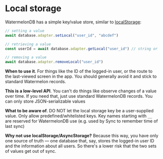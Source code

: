 # Local storage

WatermelonDB has a simple key/value store, similar to [localStorage](https://developer.mozilla.org/en-US/docs/Web/API/Window/localStorage):

```js
// setting a value
await database.adapter.setLocal("user_id", "abcdef")

// retrieving a value
const userId = await database.adapter.getLocal("user_id") // string or undefined if no value for this key

// removing a value
await database.adapter.removeLocal("user_id")
```

**When to use it**. For things like the ID of the logged-in user, or the route to the last-viewed screen in the app. You should generally avoid it and stick to standard Watermelon records.

**This is a low-level API**. You can't do things like observe changes of a value over time. If you need that, just use standard WatermelonDB records. You can only store JSON-serializable values

**What to be aware of**. DO NOT let the local storage key be a user-supplied value. Only allow predefined/whitelisted keys. Key names starting with `__` are reserved for WatermelonDB use (e.g. used by Sync to remember time of last sync)

**Why not use localStorage/AsyncStorage?** Because this way, you have only one source of truth — one database that, say, stores the logged-in user ID and the information about all users. So there's a lower risk that the two sets of values get out of sync.
